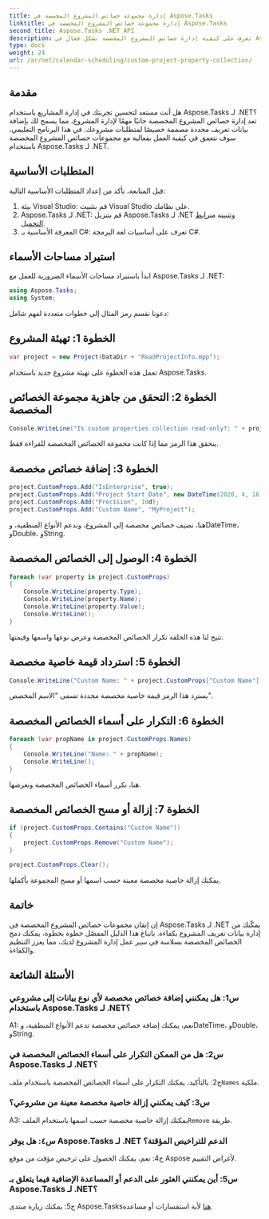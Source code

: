 ```yaml
---
title: إدارة مجموعة خصائص المشروع المخصصة في Aspose.Tasks
linktitle: إدارة مجموعة خصائص المشروع المخصصة في Aspose.Tasks
second_title: Aspose.Tasks .NET API
description: تعرف على كيفية إدارة خصائص المشروع المخصصة بشكل فعال في Aspose.Tasks لـ .NET، مما يعزز تجربة إدارة المشروع لديك.
type: docs
weight: 24
url: /ar/net/calendar-scheduling/custom-project-property-collection/
---
```

## مقدمة

هل أنت مستعد لتحسين تجربتك في إدارة المشاريع باستخدام Aspose.Tasks لـ .NET؟ تعد إدارة خصائص المشروع المخصصة جانبًا مهمًا لإدارة المشروع، مما يسمح لك بإضافة بيانات تعريف محددة مصممة خصيصًا لمتطلبات مشروعك. في هذا البرنامج التعليمي، سوف نتعمق في كيفية العمل بفعالية مع مجموعات خصائص المشروع المخصصة باستخدام Aspose.Tasks لـ .NET.

## المتطلبات الأساسية

قبل المتابعة، تأكد من إعداد المتطلبات الأساسية التالية:

1. بيئة Visual Studio: قم بتثبيت Visual Studio على نظامك.
2.  Aspose.Tasks لـ .NET: قم بتنزيل Aspose.Tasks لـ .NET وتثبيته من[رابط التحميل](https://releases.aspose.com/tasks/net/).
3. المعرفة الأساسية بـ C#: تعرف على أساسيات لغة البرمجة C#.

## استيراد مساحات الأسماء

ابدأ باستيراد مساحات الأسماء الضرورية للعمل مع Aspose.Tasks لـ .NET:

```csharp
using Aspose.Tasks;
using System;


```

دعونا نقسم رمز المثال إلى خطوات متعددة لفهم شامل:

## الخطوة 1: تهيئة المشروع

```csharp
var project = new Project(DataDir + "ReadProjectInfo.mpp");
```

تعمل هذه الخطوة على تهيئة مشروع جديد باستخدام Aspose.Tasks.

## الخطوة 2: التحقق من جاهزية مجموعة الخصائص المخصصة

```csharp
Console.WriteLine("Is custom properties collection read-only?: " + project.CustomProps.IsReadOnly);
```

يتحقق هذا الرمز مما إذا كانت مجموعة الخصائص المخصصة للقراءة فقط.

## الخطوة 3: إضافة خصائص مخصصة

```csharp
project.CustomProps.Add("IsEnterprise", true);
project.CustomProps.Add("Project Start Date", new DateTime(2020, 4, 16, 8, 0, 0));
project.CustomProps.Add("Precision", 10d);
project.CustomProps.Add("Custom Name", "MyProject");
```

هنا، نضيف خصائص مخصصة إلى المشروع، وندعم الأنواع المنطقية، وDateTime، وDouble، وString.

## الخطوة 4: الوصول إلى الخصائص المخصصة

```csharp
foreach (var property in project.CustomProps)
{
    Console.WriteLine(property.Type);
    Console.WriteLine(property.Name);
    Console.WriteLine(property.Value);
    Console.WriteLine();
}
```

تتيح لنا هذه الحلقة تكرار الخصائص المخصصة وعرض نوعها واسمها وقيمتها.

## الخطوة 5: استرداد قيمة خاصية مخصصة

```csharp
Console.WriteLine("Custom Name: " + project.CustomProps["Custom Name"]);
```

يسترد هذا الرمز قيمة خاصية مخصصة محددة تسمى "الاسم المخصص".

## الخطوة 6: التكرار على أسماء الخصائص المخصصة

```csharp
foreach (var propName in project.CustomProps.Names)
{
    Console.WriteLine("Name: " + propName);
    Console.WriteLine();
}
```

هنا، نكرر أسماء الخصائص المخصصة ونعرضها.

## الخطوة 7: إزالة أو مسح الخصائص المخصصة

```csharp
if (project.CustomProps.Contains("Custom Name"))
{
    project.CustomProps.Remove("Custom Name");
}

project.CustomProps.Clear();
```

يمكنك إزالة خاصية مخصصة معينة حسب اسمها أو مسح المجموعة بأكملها.

## خاتمة

إن إتقان مجموعات خصائص المشروع المخصصة في Aspose.Tasks لـ .NET يمكّنك من إدارة بيانات تعريف المشروع بكفاءة. باتباع هذا الدليل المفصّل خطوة بخطوة، يمكنك دمج الخصائص المخصصة بسلاسة في سير عمل إدارة المشروع لديك، مما يعزز التنظيم والكفاءة.

## الأسئلة الشائعة

### س1: هل يمكنني إضافة خصائص مخصصة لأي نوع بيانات إلى مشروعي باستخدام Aspose.Tasks لـ .NET؟

A1: نعم، يمكنك إضافة خصائص مخصصة تدعم الأنواع المنطقية، وDateTime، وDouble، وString.

### س2: هل من الممكن التكرار على أسماء الخصائص المخصصة في Aspose.Tasks لـ .NET؟

 ج2: بالتأكيد، يمكنك التكرار على أسماء الخصائص المخصصة باستخدام ملف`Names` ملكية.

### س3: كيف يمكنني إزالة خاصية مخصصة معينة من مشروعي؟

 A3: يمكنك إزالة خاصية مخصصة حسب اسمها باستخدام الملف`Remove` طريقة.

### س٤: هل يوفر Aspose.Tasks لـ .NET الدعم للتراخيص المؤقتة؟

ج4: نعم، يمكنك الحصول على ترخيص مؤقت من موقع Aspose لأغراض التقييم.

### س5: أين يمكنني العثور على الدعم أو المساعدة الإضافية فيما يتعلق بـ Aspose.Tasks لـ .NET؟

 ج5: يمكنك زيارة منتدى Aspose.Tasks[هنا](https://forum.aspose.com/c/tasks/15) لأية استفسارات أو مساعدة.